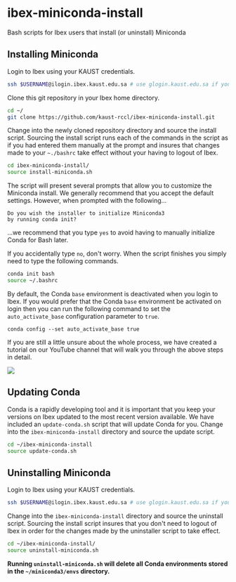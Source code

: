 # ibex-miniconda-install
Bash scripts for Ibex users that install (or uninstall) Miniconda

## Installing Miniconda

Login to Ibex using your KAUST credentials.

```bash
ssh $USERNAME@ilogin.ibex.kaust.edu.sa # use glogin.kaust.edu.sa if you need GPU nodes
```

Clone this git repository in your Ibex home directory.

```bash
cd ~/
git clone https://github.com/kaust-rccl/ibex-miniconda-install.git
```

Change into the newly cloned repository directory and source the install script. Sourcing the 
install script runs each of the commands in the script as if you had entered them manually at 
the prompt and insures that changes made to your `~./bashrc` take effect without your having 
to logout of Ibex.

```bash
cd ibex-miniconda-install/
source install-miniconda.sh
```

The script will present several prompts that allow you to customize the Miniconda install. We generally 
recommend that you accept the default settings. However, when prompted with the following...

```
Do you wish the installer to initialize Miniconda3
by running conda init?
```

...we recommend that you type `yes` to avoid having to manually initialize Conda for Bash later. 

If you accidentally type `no`, don't worry. When the script finishes you simply need to type the 
following commands.

```bash
conda init bash
source ~/.bashrc
```

By default, the Conda `base` environment is deactivated when you login to Ibex. 
If you would prefer that the Conda `base` environment be activated on login then you 
can run the following command to set the `auto_activate_base` configuration parameter to `true`.

```
conda config --set auto_activate_base true
```

If you are still a little unsure about the whole process, we have created a tutorial on our 
YouTube channel that will walk you through the above steps in detail.

[![](http://img.youtube.com/vi/X-W7aVXH3_w/0.jpg)](http://www.youtube.com/watch?v=X-W7aVXH3_w "How to install Miniconda3 into your Ibex home directory")

## Updating Conda

Conda is a rapidly developing tool and it is important that you keep your versions on 
Ibex updated to the most recent version available. We have included an `update-conda.sh` script 
that will update Conda for you. Change into the `ibex-miniconda-install` directory and source 
the update script.

```bash
cd ~/ibex-miniconda-install
source update-conda.sh
```

## Uninstalling Miniconda

Login to Ibex using your KAUST credentials.

```bash
ssh $USERNAME@ilogin.ibex.kaust.edu.sa # use glogin.kaust.edu.sa if you need GPU nodes
```

Change into the `ibex-miniconda-install` directory and source the uninstall script. Sourcing 
the install script insures that you don't need to logout of Ibex in order for the changes made 
by the uninstaller script to take effect. 

```bash
cd ~/ibex-miniconda-install/
source uninstall-miniconda.sh
```

**Running `uninstall-miniconda.sh` will delete all Conda environments stored in the
`~/miniconda3/envs` directory.**
